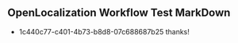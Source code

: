 ## OpenLocalization Workflow Test MarkDown
* 1c440c77-c401-4b73-b8d8-07c688687b25 thanks!

<!--HONumber=Jul16_HO5-->


